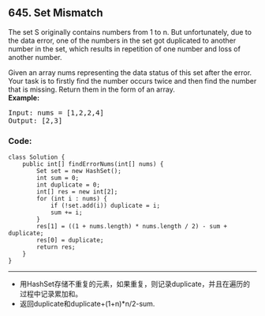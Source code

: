 ## 645. Set Mismatch
The set S originally contains numbers from 1 to n. But unfortunately, due to the data error, one of the numbers in the set got duplicated to another number in the set, which results in repetition of one number and loss of another number.

Given an array nums representing the data status of this set after the error. Your task is to firstly find the number occurs twice and then find the number that is missing. Return them in the form of an array.
</br><strong>Example:</strong>
<pre>Input: nums = [1,2,2,4]
Output: [2,3]
</pre>

### Code:
<pre><code>class Solution {
    public int[] findErrorNums(int[] nums) {
        Set<Integer> set = new HashSet<Integer>();
        int sum = 0;
        int duplicate = 0;
        int[] res = new int[2];
        for (int i : nums) {
            if (!set.add(i)) duplicate = i;
            sum += i;
        }
        res[1] = ((1 + nums.length) * nums.length / 2) - sum + duplicate;
        res[0] = duplicate;
        return res;
    }
}
</code></pre>

***
* 用HashSet存储不重复的元素，如果重复，则记录duplicate，并且在遍历的过程中记录累加和。
* 返回duplicate和duplicate+(1+n)*n/2-sum.